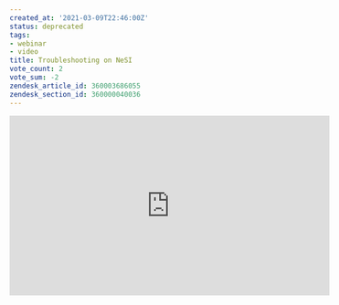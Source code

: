```yaml
---
created_at: '2021-03-09T22:46:00Z'
status: deprecated
tags:
- webinar
- video
title: Troubleshooting on NeSI
vote_count: 2
vote_sum: -2
zendesk_article_id: 360003686055
zendesk_section_id: 360000040036
---
```


<iframe src="https://www.youtube.com/embed/videoseries?list=PLvbRzoDQPkuGMWazx5LPA6y8Ji6tyl0Sp" width="560" height="315" frameborder="0" allowfullscreen></iframe>
